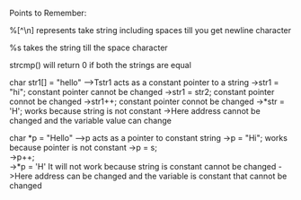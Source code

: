 
Points to Remember:

%[^\n] represents take string including spaces till you get newline character

%s takes the string till the space character

strcmp() will return 0 if both the strings are equal

char str1[] = "hello" -->Tstr1 acts as a constant pointer to a string
        ->str1 = "hi"; constant pointer cannot be changed
        ->str1 = str2; constant pointer connot be changed
        ->str1++;      constant pointer connot be changed
        ->*str = 'H';  works because string is not constant
        ->Here address cannot be changed and the variable value can change

char *p = "Hello" -->p acts as a pointer to constant string
        ->p = "Hi";    works because pointer is not constant
        ->p = s;       
        ->p++;    
        ->*p = 'H'     It will not work because string is constant cannot be changed
        ->Here address can be changed and the variable is constant that cannot be changed
        
